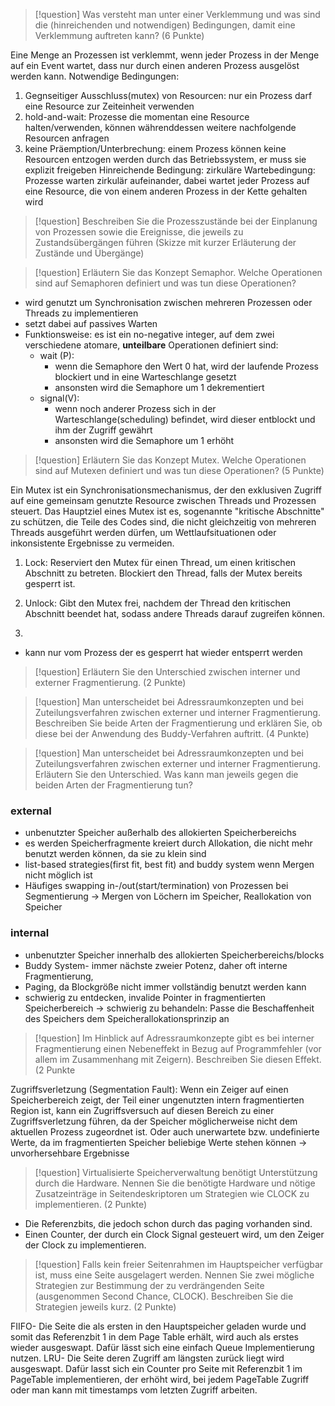 
>[!question] Was versteht man unter einer Verklemmung und was sind die (hinreichenden und notwendigen) Bedingungen, damit eine Verklemmung auftreten kann? (6 Punkte)

Eine Menge an Prozessen ist verklemmt, wenn jeder Prozess in der Menge auf ein Event wartet, dass nur durch einen anderen Prozess ausgelöst werden kann.
Notwendige Bedingungen:
1) Gegnseitiger Ausschluss(mutex) von Resourcen: nur ein Prozess darf eine Resource zur Zeiteinheit verwenden
2) hold-and-wait: Prozesse die momentan eine Resource halten/verwenden, können währenddessen weitere nachfolgende Resourcen anfragen
3) keine Präemption/Unterbrechung: einem Prozess können keine Resourcen entzogen werden durch das Betriebssystem, er muss sie explizit freigeben
Hinreichende Bedingung:
zirkuläre Wartebedingung: Prozesse warten zirkulär aufeinander, dabei wartet jeder Prozess auf eine Resource, die von einem anderen Prozess in der Kette gehalten wird



>[!question] Beschreiben Sie die Prozesszustände bei der Einplanung von Prozessen sowie die Ereignisse, die jeweils zu Zustandsübergängen führen (Skizze mit kurzer Erläuterung der Zustände und Übergänge)


>[!question] 
>Erläutern Sie das Konzept Semaphor. Welche Operationen sind auf Semaphoren definiert und was tun diese Operationen? 

- wird genutzt um Synchronisation zwischen mehreren Prozessen oder Threads zu implementieren
- setzt dabei auf passives Warten
-  Funktionsweise: es ist ein no-negative integer, auf dem zwei verschiedene atomare, **unteilbare** Operationen definiert sind:
	- wait (P): 
		- wenn die Semaphore den Wert 0 hat, wird der laufende Prozess blockiert und in eine Warteschlange gesetzt
		- ansonsten wird die Semaphore um 1 dekrementiert
	- signal(V):
		- wenn noch anderer Prozess sich in der Warteschlange(scheduling) befindet, wird dieser entblockt und ihm der Zugriff gewährt
		- ansonsten wird die Semaphore um 1 erhöht


 >[!question] Erläutern Sie das Konzept Mutex. Welche Operationen sind auf Mutexen definiert und was tun diese Operationen? (5 Punkte)

Ein Mutex ist ein Synchronisationsmechanismus, der den exklusiven Zugriff auf eine gemeinsam genutzte Resource zwischen Threads und Prozessen steuert.
Das Hauptziel eines Mutex ist es, sogenannte "kritische Abschnitte" zu schützen, die Teile des Codes sind, die nicht gleichzeitig von mehreren Threads ausgeführt werden dürfen, um Wettlaufsituationen oder inkonsistente Ergebnisse zu vermeiden.

1. Lock: Reserviert den Mutex für einen Thread, um einen kritischen Abschnitt zu betreten. Blockiert den Thread, falls der Mutex bereits gesperrt ist.
    
2. Unlock: Gibt den Mutex frei, nachdem der Thread den kritischen Abschnitt beendet hat, sodass andere Threads darauf zugreifen können.
3. 
- kann nur vom Prozess der es gesperrt hat wieder entsperrt werden


>[!question] Erläutern Sie den Unterschied zwischen interner und externer Fragmentierung. (2 Punkte)

>[!question] Man unterscheidet bei Adressraumkonzepten und bei Zuteilungsverfahren zwischen externer und interner Fragmentierung. Beschreiben Sie beide Arten der Fragmentierung und erklären Sie, ob diese bei der Anwendung des Buddy-Verfahren auftritt. (4 Punkte)

>[!question] Man unterscheidet bei Adressraumkonzepten und bei Zuteilungsverfahren zwischen externer und interner Fragmentierung. Erläutern Sie den Unterschied. Was kann man jeweils gegen die beiden Arten der Fragmentierung tun?
### external
- unbenutzter Speicher außerhalb des allokierten Speicherbereichs
- es werden Speicherfragmente kreiert durch Allokation, die nicht mehr benutzt werden können, da sie zu klein sind
- list-based strategies(first fit, best fit) and buddy system wenn Mergen nicht möglich ist
- Häufiges swapping in-/out(start/termination) von Prozessen bei Segmentierung 
-> Mergen von Löchern im Speicher, Reallokation von Speicher
### internal
- unbenutzter Speicher innerhalb des allokierten Speicherbereichs/blocks
- Buddy System- immer nächste zweier Potenz, daher oft interne Fragmentierung, 
- Paging, da Blockgröße nicht immer vollständig benutzt werden kann
- schwierig zu entdecken, invalide Pointer in fragmentierten Speicherbereich
-> schwierig zu behandeln: Passe die Beschaffenheit des Speichers dem Speicherallokationsprinzip an 





>[!question]
>Im Hinblick auf Adressraumkonzepte gibt es bei interner Fragmentierung einen Nebeneffekt in
Bezug auf Programmfehler (vor allem im Zusammenhang mit Zeigern). Beschreiben Sie diesen
Effekt. (2 Punkte

Zugriffsverletzung (Segmentation Fault): Wenn ein Zeiger auf einen Speicherbereich zeigt, der Teil einer ungenutzten intern fragmentierten Region ist, kann ein Zugriffsversuch auf diesen Bereich zu einer Zugriffsverletzung führen, da der Speicher möglicherweise nicht dem aktuellen Prozess zugeordnet ist. Oder auch unerwartete bzw. undefinierte Werte, da im fragmentierten Speicher beliebige Werte stehen können -> unvorhersehbare Ergebnisse


> [!question] Virtualisierte Speicherverwaltung benötigt Unterstützung durch die Hardware. Nennen Sie die benötigte Hardware und nötige Zusatzeinträge in Seitendeskriptoren um Strategien wie CLOCK zu implementieren. (2 Punkte)
- Die Referenzbits, die jedoch schon durch das paging vorhanden sind.
- Einen Counter, der durch ein Clock Signal gesteuert wird, um den Zeiger der Clock zu implementieren.

> [!question] Falls kein freier Seitenrahmen im Hauptspeicher verfügbar ist, muss eine Seite ausgelagert werden. Nennen Sie zwei mögliche Strategien zur Bestimmung der zu verdrängenden Seite (ausgenommen Second Chance, CLOCK). Beschreiben Sie die Strategien jeweils kurz. (2 Punkte)

FIIFO- Die Seite die als ersten in den Hauptspeicher geladen wurde und somit das Referenzbit 1 in dem Page Table erhält, wird auch als erstes wieder ausgeswapt. Dafür lässt sich eine einfach Queue Implementierung nutzen.
LRU- Die Seite deren Zugriff am längsten zurück liegt wird ausgeswapt. Dafür lasst sich ein Counter pro Seite mit Referenzbit 1 im PageTable implementieren, der erhöht wird, bei jedem PageTable Zugriff oder man kann mit timestamps vom letzten Zugriff arbeiten.